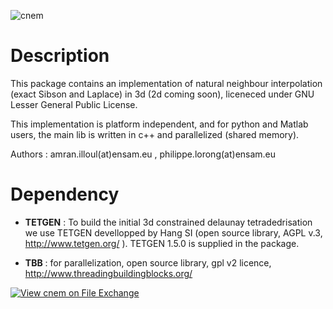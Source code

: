 ![cnem](https://github.com/isolat/cnem/blob/master/logo.png)
# Description
This package contains an implementation of natural neighbour interpolation (exact Sibson and Laplace) in 3d (2d coming soon), liceneced under GNU Lesser General Public License.

This implementation is platform independent, and for python and Matlab users, the main lib is written in c++ and parallelized (shared memory).

Authors : amran.illoul(at)ensam.eu , philippe.lorong(at)ensam.eu

# Dependency
* **TETGEN** : To build the initial 3d constrained delaunay tetradedrisation we use TETGEN devellopped by Hang SI (open source library, AGPL v.3, http://www.tetgen.org/ ). TETGEN 1.5.0 is supplied in the package.

* **TBB** : for parallelization, open source library, gpl v2 licence, http://www.threadingbuildingblocks.org/ 

[![View cnem on File Exchange](https://www.mathworks.com/matlabcentral/images/matlab-file-exchange.svg)](https://fr.mathworks.com/matlabcentral/fileexchange/74351-cnem)
